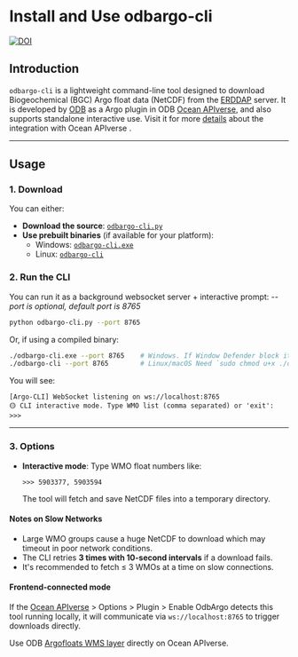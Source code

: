 # Install and Use odbargo-cli

[![DOI](https://zenodo.org/badge/doi/10.5281/zenodo.15655311.svg)](https://doi.org/10.5281/zenodo.15655311)

## Introduction  
`odbargo-cli` is a lightweight command-line tool designed to download Biogeochemical (BGC) Argo float data (NetCDF) from the [ERDDAP](https://erddap.ifremer.fr/erddap/index.html) server.
It is developed by [ODB](https://www.odb.ntu.edu.tw/) as a Argo plugin in ODB [Ocean APIverse](https://api.odb.ntu.edu.tw/hub/), and also supports standalone interactive use.  Visit it for more [details](https://api.odb.ntu.edu.tw/hub/?help=Argo) about the integration with Ocean APIverse . 

---

## Usage

### 1. Download

You can either:

- **Download the source**: [`odbargo-cli.py`](https://raw.githubusercontent.com/cywhale/argo/refs/heads/main/odbargo-cli.py)
- **Use prebuilt binaries** (if available for your platform):  
  - Windows: [`odbargo-cli.exe`](https://github.com/cywhale/argo/blob/main/dist/win_cli/odbargo-cli.exe)
  - Linux: [`odbargo-cli`](https://github.com/cywhale/argo/blob/main/dist/linux_cli/odbargo-cli)

### 2. Run the CLI

You can run it as a background websocket server + interactive prompt:
*--port is optional, default port is 8765*

```bash
python odbargo-cli.py --port 8765
```

Or, if using a compiled binary:

```bash
./odbargo-cli.exe --port 8765    # Windows. If Window Defender block it, click 【More info】>【Run anyway】
./odbargo-cli --port 8765        # Linux/macOS Need `sudo chmod u+x ./odbargo-cli` to make it executable in Linux.
```

You will see:

```
[Argo-CLI] WebSocket listening on ws://localhost:8765
🟡 CLI interactive mode. Type WMO list (comma separated) or 'exit':
>>>
```

---

### 3. Options

* **Interactive mode**:
  Type WMO float numbers like:

  ```
  >>> 5903377, 5903594
  ```

  The tool will fetch and save NetCDF files into a temporary directory.

#### Notes on Slow Networks

* Large WMO groups cause a huge NetCDF to download which may timeout in poor network conditions.
* The CLI retries **3 times with 10-second intervals** if a download fails.
* It's recommended to fetch ≤ 3 WMOs at a time on slow connections.

#### Frontend-connected mode
  If the [Ocean APIverse](https://api.odb.ntu.edu.tw/hub/settings) > Options > Plugin > Enable OdbArgo detects this tool running locally, it will communicate via `ws://localhost:8765` to trigger downloads directly.

  Use ODB [Argofloats WMS layer](https://api.odb.ntu.edu.tw/hub/earth/settings?ogcurl=https://ecodata.odb.ntu.edu.tw/geoserver/odbargo/wms&service=WMS&layer=argofloats) directly on Ocean APIverse.


